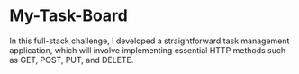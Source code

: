 # My-Task-Board
In this full-stack challenge, I  developed a straightforward task management application, which will involve implementing essential HTTP methods such as GET, POST, PUT, and DELETE. 
